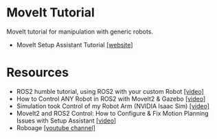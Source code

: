 # MoveIt Tutorial
MoveIt tutorial for manipulation with generic robots.

- MoveIt Setup Assistant Tutorial [[website]](https://docs.ros.org/en/kinetic/api/moveit_tutorials/html/doc/setup_assistant/setup_assistant_tutorial.html)


# Resources
- ROS2 humble tutorial, using ROS2 with your custom Robot [[video]](Thttps://www.youtube.com/watch?v=EosEikbZhiM)
- How to Control ANY Robot in ROS2 with MoveIt2 & Gazebo [[video]](https://www.youtube.com/watch?v=45PGFt9C-B8)
- Simulation took Control of my Robot Arm (NVIDIA Isaac Sim) [[video]](https://www.youtube.com/watch?v=Eb2zuQxOBlY)
- MoveIt2 and ROS2 Control: How to Configure & Fix Motion Planning Issues with Setup Assistant [[video]](https://www.youtube.com/watch?v=nZqTdzGAfYs)
- Roboage [[youtube channel]](https://www.youtube.com/@roboage1027)
